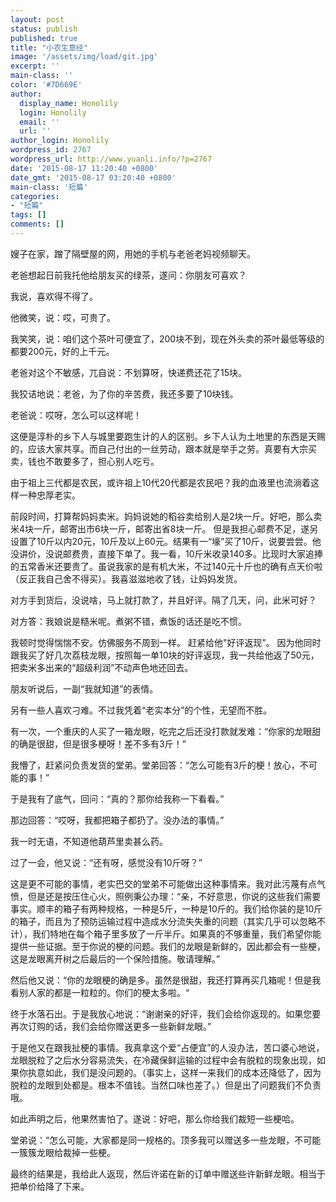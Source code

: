 ```yaml
---
layout: post
status: publish
published: true
title: "小农生意经"
image: '/assets/img/load/git.jpg'
excerpt: ''
main-class: ''
color: '#7D669E'
author:
  display_name: Honolily
  login: Honolily
  email: ''
  url: ''
author_login: Honolily
wordpress_id: 2767
wordpress_url: http://www.yuanli.info/?p=2767
date: '2015-08-17 11:20:40 +0800'
date_gmt: '2015-08-17 03:20:40 +0800'
main-class: '短篇'
categories:
- "短篇"
tags: []
comments: []
---
```

嫂子在家，蹭了隔壁屋的网，用她的手机与老爸老妈视频聊天。

老爸想起日前我托他给朋友买的绿茶，遂问：你朋友可喜欢？

我说，喜欢得不得了。

他微笑，说：哎，可贵了。

我笑笑，说：咱们这个茶叶可便宜了，200块不到，现在外头卖的茶叶最低等级的都要200元，好的上千元。

老爸对这个不敏感，兀自说：不划算呀，快递费还花了15块。

我狡诘地说：老爸，为了你的辛苦费，我还多要了10块钱。

老爸说：哎呀，怎么可以这样呢！

这便是淳朴的乡下人与城里要跑生计的人的区别。乡下人认为土地里的东西是天赐的，应该大家共享。而自己付出的一丝劳动，跟本就是举手之劳。真要有大宗买卖，钱也不敢要多了，担心别人吃亏。

由于祖上三代都是农民，或许祖上10代20代都是农民吧？我的血液里也流淌着这样一种忠厚老实。

前段时间，打算帮妈妈卖米。妈妈说她的稻谷卖给别人是2块一斤。好吧，那么卖米4块一斤，邮寄出市6块一斤，邮寄出省8块一斤。 但是我担心邮费不足，遂另设置了10斤以内20元，10斤及以上60元。结果有一&ldquo;壕&rdquo;买了10斤，说要尝尝。他没讲价，没说邮费贵，直接下单了。我一看，10斤米收录140多。比现时大家追捧的五常香米还要贵了。虽说我家的是有机大米，不过140元十斤也的确有点天价啦（反正我自己舍不得买）。我喜滋滋地收了钱，让妈妈发货。

对方手到货后，没说啥，马上就打款了，并且好评。隔了几天，问，此米可好？

对方答：我娘说是糙米呢。煮粥不错，煮饭的话还是吃不惯。

我顿时觉得惴惴不安。仿佛服务不周到一样。 赶紧给他"好评返现&rdquo;。 因为他同时跟我买了好几次荔枝龙眼，按照每一单10块的好评返现，我一共给他返了50元，把卖米多出来的&ldquo;超级利润&rdquo;不动声色地还回去。

朋友听说后，一副&ldquo;我就知道&rdquo;的表情。

另有一些人喜欢刁难。不过我凭着&ldquo;老实本分&rdquo;的个性，无望而不胜。

有一次，一个重庆的人买了一箱龙眼，吃完之后还没打款就发难：&ldquo;你家的龙眼甜的确是很甜，但是很多梗呀！差不多有3斤！&rdquo;

我懵了，赶紧问负责发货的堂弟。堂弟回答：&ldquo;怎么可能有3斤的梗！放心，不可能的事！&rdquo;

于是我有了底气，回问：&ldquo;真的？那你给我称一下看看。&rdquo;

那边回答：&ldquo;哎呀，我都把箱子都扔了。没办法的事情。&rdquo;

我一时无语，不知道他葫芦里卖甚么药。

过了一会，他又说：&ldquo;还有呀，感觉没有10斤呀？&rdquo;

这是更不可能的事情，老实巴交的堂弟不可能做出这种事情来。我对此污蔑有点气愤，但是还是按压住心火，照例秉公办理：&ldquo;亲，不好意思，你说的这些我们需要事实。顺丰的箱子有两种规格，一种是5斤，一种是10斤的。我们给你装的是10斤的箱子，而且为了预防运输过程中造成水分流失失重的问题（其实几乎可以忽略不计），我们特地在每个箱子里多放了一斤半斤。如果真的不够重量，我们希望你能提供一些证据。至于你说的梗的问题。我们的龙眼是新鲜的，因此都会有一些梗，这是龙眼离开树之后最后的一个保险措施。敬请理解。&rdquo;

然后他又说：&ldquo;你的龙眼梗的确是多。虽然是很甜，我还打算再买几箱呢！但是我看别人家的都是一粒粒的。你们的梗太多啦。&ldquo;

终于水落石出。于是我放心地说：&ldquo;谢谢亲的好评，我们会给你返现的。如果您要再次订购的话，我们会给你赠送更多一些新鲜龙眼。&rdquo;

于是他又在跟我扯梗的事情。我真拿这个爱&ldquo;占便宜&rdquo;的人没办法，苦口婆心地说，龙眼脱粒了之后水分容易流失，在冷藏保鲜运输的过程中会有脱粒的现象出现，如果你执意如此，我们是没问题的。（事实上，这样一来我们的成本还降低了，因为脱粒的龙眼到处都是。根本不值钱。当然口味也差了。）但是出了问题我们不负责哦。

如此声明之后，他果然害怕了。遂说：好吧，那么你给我们裁短一些梗哈。

堂弟说：&ldquo;怎么可能，大家都是同一规格的。顶多我可以赠送多一些龙眼，不可能一簇簇龙眼给裁掉一些梗。

最终的结果是，我给此人返现，然后许诺在新的订单中赠送些许新鲜龙眼。相当于把单价给降了下来。

&nbsp;

